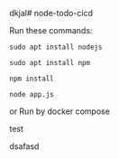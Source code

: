 dkjal# node-todo-cicd

Run these commands:


`sudo apt install nodejs`


`sudo apt install npm`


`npm install`

`node app.js`

or Run by docker compose

test

dsafasd
